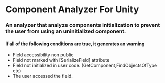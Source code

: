 # Component Analyzer For Unity


### An analyzer that analyze components initialization to prevent the user from using an uninitialized component.


#### If all of the following conditions are true, it generates an warning
* Field accessibility non public
* Field not marked with [SerializeField] attribute
* Field not initialized in user code. (GetComponent<T>,FindObjectsOfType<T> etc)
* The user accessed the field.






